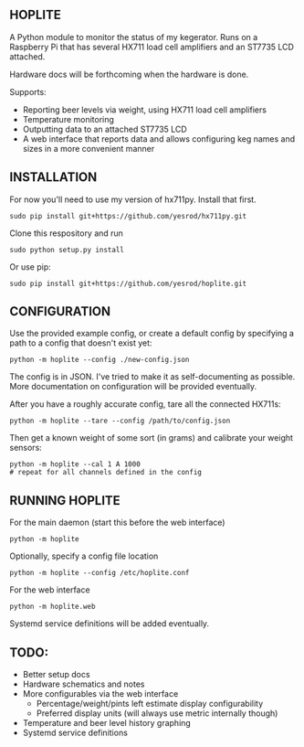 HOPLITE
-------

A Python module to monitor the status of my kegerator.  Runs on a Raspberry Pi
that has several HX711 load cell amplifiers and an ST7735 LCD attached.

Hardware docs will be forthcoming when the hardware is done.

Supports:
 * Reporting beer levels via weight, using HX711 load cell amplifiers
 * Temperature monitoring
 * Outputting data to an attached ST7735 LCD
 * A web interface that reports data and allows configuring keg names and 
   sizes in a more convenient manner

INSTALLATION
------------

For now you'll need to use my version of hx711py.  Install that first.

```
sudo pip install git+https://github.com/yesrod/hx711py.git
```

Clone this respository and run
```
sudo python setup.py install
```

Or use pip:
```
sudo pip install git+https://github.com/yesrod/hoplite.git
```

CONFIGURATION
-------------
Use the provided example config, or create a default config by specifying 
a path to a config that doesn't exist yet:
```
python -m hoplite --config ./new-config.json
```

The config is in JSON.  I've tried to make it as self-documenting as possible.
More documentation on configuration will be provided eventually.

After you have a roughly accurate config, tare all the connected HX711s:
```
python -m hoplite --tare --config /path/to/config.json
```

Then get a known weight of some sort (in grams) and calibrate your weight 
sensors:
```
python -m hoplite --cal 1 A 1000
# repeat for all channels defined in the config
```

RUNNING HOPLITE
---------------

For the main daemon (start this before the web interface)
```
python -m hoplite
```

Optionally, specify a config file location
```
python -m hoplite --config /etc/hoplite.conf
```

For the web interface
```
python -m hoplite.web
```

Systemd service definitions will be added eventually.

TODO:
-----
 * Better setup docs
 * Hardware schematics and notes
 * More configurables via the web interface
   * Percentage/weight/pints left estimate display configurability
   * Preferred display units (will always use metric internally though)
 * Temperature and beer level history graphing
 * Systemd service definitions
